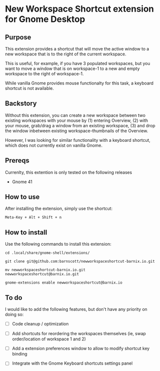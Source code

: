 # New Workspace Shortcut extension for Gnome Desktop

## Purpose

This extension provides a shortcut that will move the active window to a new workspace that is to the right of the current workspace.

This is useful, for example, if you have 3 populated workspaces, but you want to move a window that is on workspace-1 to a new and empty workspace to the right of workspace-1.

While vanilla Gnome provides mouse functionalty for this task, a keyboard shortcut is not available.

## Backstory

Without this extension, you can create a new workspace between two existing workspaces with your mouse by (1) entering Overview, (2) with your mouse, grab/drag a window from an existing workspace, (3) and drop the window inbetween existing workspace-thumbnails of the Overview.

However, I was looking for similar functionality with a keyboard shortcut, which does not currently exist on vanilla Gnome.

## Prereqs

Currenlty, this extention is only tested on the following releases

- Gnome 41

## How to use

After installing the extension, simply use the shortcut:

`Meta-Key + Alt + Shift + n`

## How to install

Use the following commands to install this extension:

```
cd .local/share/gnome-shell/extensions/

git clone git@github.com:barnscott/newworkspaceshortcut-barnix.io.git

mv newworkspaceshortcut-barnix.io.git newworkspaceshortcut@barnix.io.git

gnome-extensions enable newworkspaceshortcut@barnix.io
```

## To do

I would like to add the following features, but don't have any priority on doing so:

- [ ] Code cleanup / optimization
  
- [ ] Add shortcuts for reordering the workspaces themselves (ie, swap order/location of workspace 1 and 2)
  
- [ ] Add a extension preferences window to allow to modify shortcut key binding
  
- [ ] Integrate with the Gnome Keyboard shortcuts settings panel
